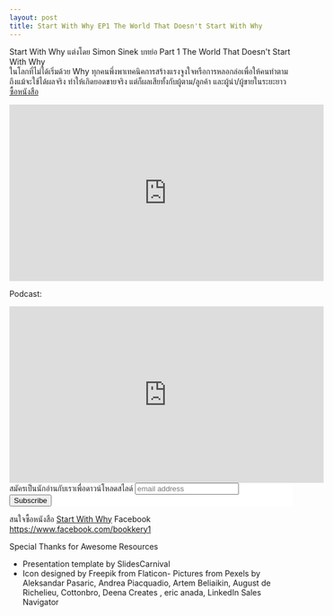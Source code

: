 ```yaml
---
layout: post
title: Start With Why EP1 The World That Doesn't Start With Why
---
```

Start With Why แต่งโดย Simon Sinek
บทย่อ Part 1 The World That Doesn't Start With Why      
ในโลกที่ไม่ได้เริ่มด้วย Why ทุกคนพึ่งพาเทคนิคการสร้างแรงจูงใจหรือการหลอกล่อเพื่อให้คนทำตาม ถึงแม้จะใช้ได้ผลจริง ทำให้เกิดยอดขายจริง แต่ก็ผลเสียทั้งกับผู้ตาม/ลูกค้า และผู้นำ/ผู้ขายในระยะยาว <a href="https://amzn.to/3m5VYEQ">ซื้อหนังสือ</a>



<iframe width="560" height="315" src="https://www.youtube.com/embed/iEePxDS2VKs" frameborder="0" allow="accelerometer; autoplay; clipboard-write; encrypted-media; gyroscope; picture-in-picture" allowFullScreen="true"></iframe>

Podcast:
<iframe src="https://tunein.com/embed/player/t158235498/" style="width:560px; height:315px;" scrolling="no" frameborder="no"></iframe>

<!-- Begin Mailchimp Signup Form -->
<link href="//cdn-images.mailchimp.com/embedcode/slim-10_7.css" rel="stylesheet" type="text/css">
<style type="text/css">
    #mc_embed_signup{background:#fff; clear:left; font:14px Helvetica,Arial,sans-serif; }
    /* Add your own Mailchimp form style overrides in your site stylesheet or in this style block.
       We recommend moving this block and the preceding CSS link to the HEAD of your HTML file. */
</style>
<div id="mc_embed_signup">
<form action="https://bookkery.us2.list-manage.com/subscribe/post?u=1554382b42fb23935404d7a17&amp;id=652ef195e7" method="post" id="mc-embedded-subscribe-form" name="mc-embedded-subscribe-form" class="validate" target="_blank" novalidate>
    <div id="mc_embed_signup_scroll">
    <label for="mce-EMAIL">สมัครเป็นนักอ่านกับเราเพื่อดาวน์โหลดสไลด์</label>
    <input type="email" value="" name="EMAIL" class="email" id="mce-EMAIL" placeholder="email address" required>
    <!-- real people should not fill this in and expect good things - do not remove this or risk form bot signups-->
    <div style="position: absolute; left: -5000px;" aria-hidden="true"><input type="text" name="b_1554382b42fb23935404d7a17_652ef195e7" tabindex="-1" value=""></div>
    <div class="clear"><input type="submit" value="Subscribe" name="subscribe" id="mc-embedded-subscribe" class="button"></div>
    </div>
</form>
</div>

<!--End mc_embed_signup-->
สนใจซื้อหนังสือ <a href="https://amzn.to/3m5VYEQ">Start With Why</a>
Facebook https://www.facebook.com/bookkery1

Special Thanks for Awesome Resources
- Presentation template by SlidesCarnival
- Icon designed by Freepik from Flaticon- Pictures from Pexels by Aleksandar Pasaric, Andrea Piacquadio, Artem Beliaikin, August de Richelieu, Cottonbro, Deena Creates , eric anada, LinkedIn Sales Navigator